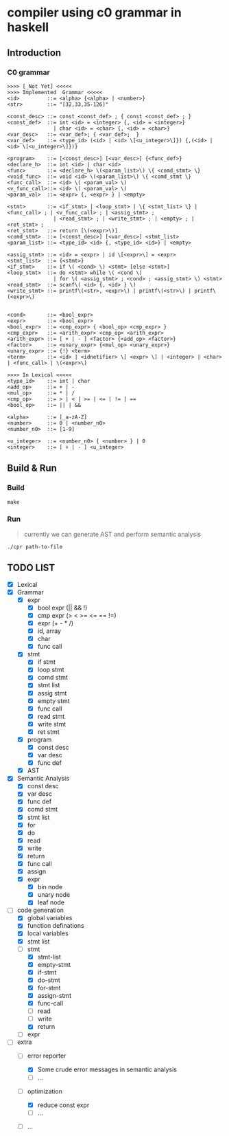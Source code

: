 # compiler using c0 grammar in haskell

## Introduction

### C0 grammar

```
>>>> [_Not Yet] <<<<<
>>>> Implemented  Grammar <<<<<
<id>         ::= <alpha> {<alpha> | <number>}
<str>        ::= "[32,33,35-126]"

<const_desc> ::= const <const_def> ; { const <const_def> ; }
<const_def>  ::= int <id> = <integer> {, <id> = <integer>}
               | char <id> = <char> {, <id> = <char>}
<var_desc>   ::= <var_def>; { <var_def>;  }
<var_def>    ::= <type_id> (<id> | <id> \[<u_integer>\]}) {,(<id> | <id> \[<u_integer>\]})}

<program>    ::= [<const_desc>] [<var_desc>] {<func_def>}
<declare_h>  ::= int <id> | char <id>
<func>       ::= <declare_h> \(<param_list>\) \{ <comd_stmt> \}
<void_func>  ::= void <id> \(<param_list>\) \{ <comd_stmt \}
<func_call>  ::= <id> \( <param_val> \)
<v_func_call>::= <id> \( <param_val> \)
<param_val>  ::= <expr> {, <expr> } | <empty>

<stmt>       ::= <if_stmt> | <loop_stmt> | \{ <stmt_list> \} | <func_call> ; | <v_func_call> ; | <assig_stmt> ;
               | <read_stmt> ; | <write_stmt> ; | <empty> ; | <ret_stmt> ;
<ret_stmt>   ::= return [\(<expr>\)]
<comd_stmt>  ::= [<const_desc>] [<var_desc>] <stmt_list>
<param_list> ::= <type_id> <id> {, <type_id> <id>} | <empty>

<assig_stmt> ::= <id> = <expr> | id \[<expr>\] = <expr>
<stmt_list>  ::= {<stmt>}
<if_stmt>    ::= if \( <cond> \) <stmt> [else <stmt>]
<loop_stmt>  ::= do <stmt> while \( <cond \)
               | for \( <assig_stmt> ; <cond> ; <assig_stmt> \) <stmt>
<read_stmt>  ::= scanf\( <id> {, <id> } \)
<write_stmt> ::= printf\(<str>, <expr>\) | printf\(<str>\) | printf\(<expr>\)


<cond>       ::= <bool_expr>
<expr>       ::= <bool_expr>
<bool_expr>  ::= <cmp_expr> { <bool_op> <cmp_expr> }
<cmp_expr>   ::= <arith_expr> <cmp_op> <arith_expr>
<arith_expr> ::= [ + | - ] <factor> {<add_op> <factor>}
<factor>     ::= <unary_expr> {<mul_op> <unary_expr>}
<unary_expr> ::= {!} <term>
<term>       ::= <id> | <idnetifier> \[ <expr> \] | <integer> | <char> | <func_call> | \(<expr>\)

>>>> In Lexical <<<<<
<type_id>    ::= int | char
<add_op>     ::= + | -
<mul_op>     ::= * | /
<cmp_op>     ::= > | < | >= | <= | != | ==
<bool_op>    ::= || | &&

<alpha>      ::= [_a-zA-Z]
<number>     ::= 0 | <number_n0>
<number_n0>  ::= [1-9]

<u_integer>  ::= <number_n0> { <number> } | 0
<integer>    ::= [ + | - ] <u_integer>
```

## Build & Run

### Build

```shell
make
```

### Run

> currently we can generate AST and perform semantic analysis

```
./cpr path-to-file
```

## TODO LIST

- [x] Lexical
- [x] Grammar
  - [x] expr
    - [x] bool expr (|| && !)
    - [x] cmp expr (> < >= <= == !=)
    - [x] expr (+ - * /)
    - [x] id, array
    - [x] char
    - [x] func call
  - [x] stmt
    - [x] if stmt
    - [x] loop stmt
    - [x] comd stmt
    - [x] stmt list
    - [x] assig stmt
    - [x] empty stmt
    - [x] func call
    - [x] read stmt
    - [x] write stmt
    - [x] ret stmt
  - [x] program
    - [x] const desc
    - [x] var desc
    - [x] func def
  - [x] AST
- [x] Semantic Analysis
  - [x] const desc
  - [x] var desc
  - [x] func def
  - [x] comd stmt
  - [x] stmt list
  - [x] for
  - [x] do
  - [x] read
  - [x] write
  - [x] return
  - [x] func call
  - [x] assign
  - [x] expr
    - [x] bin node
    - [x] unary node
    - [x] leaf node
- [ ] code generation
  - [x] global variables
  - [x] function definations
  - [x] local variables
  - [x] stmt list
  - [ ] stmt
    - [x] stmt-list
    - [x] empty-stmt
    - [x] if-stmt
    - [x] do-stmt
    - [x] for-stmt
    - [x] assign-stmt
    - [x] func-call
    - [ ] read
    - [ ] write
    - [x] return
  - [ ] expr
- [ ] extra
  - [ ] error reporter
    - [x] Some crude error messages in semantic analysis
    - [ ] ...
  - [ ] optimization
    - [x] reduce const expr
    - [ ] ...
  - [ ] ...

